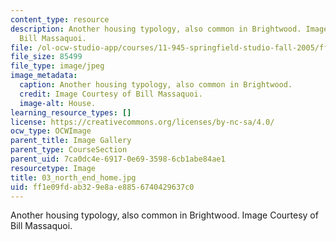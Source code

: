 ```yaml
---
content_type: resource
description: Another housing typology, also common in Brightwood. Image Courtesy of
  Bill Massaquoi.
file: /ol-ocw-studio-app/courses/11-945-springfield-studio-fall-2005/ff1e09fdab329e8ae8856740429637c0_03_north_end_home.jpg
file_size: 85499
file_type: image/jpeg
image_metadata:
  caption: Another housing typology, also common in Brightwood.
  credit: Image Courtesy of Bill Massaquoi.
  image-alt: House.
learning_resource_types: []
license: https://creativecommons.org/licenses/by-nc-sa/4.0/
ocw_type: OCWImage
parent_title: Image Gallery
parent_type: CourseSection
parent_uid: 7ca0dc4e-6917-0e69-3598-6cb1abe84ae1
resourcetype: Image
title: 03_north_end_home.jpg
uid: ff1e09fd-ab32-9e8a-e885-6740429637c0
---
```

Another housing typology, also common in Brightwood. Image Courtesy of Bill Massaquoi.